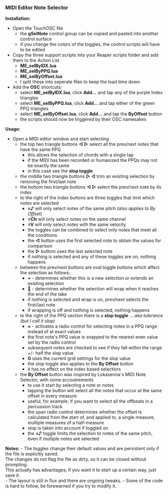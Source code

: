 ### MIDI Editor Note Selector
**Installation:**
- Open the TouchOSC file
	- the **gSelNote** control group can be copied and pasted into another control surface
	- if you change the colors of the toggles, the control scripts will have to be edited
- Copy the three support scripts into your Reaper scripts folder and add them to the Action List
	- **ME_selByIDX.lua**
	- **ME_selByPPQ.lua**
	- **ME_selByOffset.lua**
	- I split these into seperate files to keep the load time down
- Add the **OSC** shortcuts:
	- select **ME_selByIDX.lua**, click **Add...** and tap any of the purple Index triangles
	- select **ME_selByPPQ.lua**, click **Add...** and tap either of the green PPQ triangles
	- select **ME_selByOffset.lua**, click **Add...** and tap the **ByOffset** button
	- the scripts should now be triggered by their OSC namesakes

**Usage:**
- Open a MIDI editor window and start selecting
	- the top two triangle buttons **◁ ▷** select all the prev/next notes that have the same PPQ
		- this allows the selection of chords with a single tap
		- if the MIDI has been recorded or humanized the PPQs may not be exactly the same
		- in this case see the **slop toggle**	
	- the middle two triangle buttons **▷ ◁** trim an existing selection by removing the first/last note
	- the bottom two triangle buttons **◁ ▷** select the prev/next note by its index
	- to the right of the index buttons are three toggles that limit which notes are selected
		- **=♪** will only select notes of the same pitch (*also applies to By Offset*)
		- **=Ch** will only select notes on the same channel
		- **=V** will only select notes with the same velocity
		- the toggles can be combined to select only notes that meet all the conditions
		- the **◁** button uses the first selected note to obtain the values for comparison
		-  the **▷** buttom uses the last selected note
		- if nothing is selected and any of these toggles are on, nothing happens
	- between the prev/next buttons are oval toggle buttons which affect the selection as follows:
		- **+** - determines whether this is a new selection or extends an existing selection
		- **🔁** - determines whether the selection will wrap when it reaches the end of the take
		- if nothing is selected and wrap is on, prev/next selects the first/last note
		- if wrapping is off and nothing is selected, nothing happens
	- to the right of the PPQ section there is a **slop toggle** ... *aka tolerance (but I call it slop)*
		- **≈** - activates a radio control for selecting notes in a PPQ range instead of at exact values
		- the first note's PPQ value is snapped to the nearest even value set by the radio control
		- subsequent notes are checked to see if they fall within the range +/- half the slop value
		- **G** uses the current grid settings for the slop value
		- the slop toggle also applies to the **By Offset** button
		- it has no effect on the index based selectiors
	- the **By Offset** button was inspired by Lokasenna's MIDI Note Selector, with some accoutrements
		- to use it start by selecting a note or notes
		- tapping the button will select all the notes that occur at the same offset in every measure
		- useful, for example, if you want to select all the offbeats in a percussion track
		- the span radio control determines whether the offset is calculated from the start of, and applied to, a single measure, multiple measures of a half-measure
		- slop is taken into account if toggled on
		- the **=♪** toggle limits the selection to notes of the same pitch, even if multiple notes are selected

**Notes:**
	- The toggles change their default values and are persistent only if the file is explicitly saved.  
		The changes do not flag the file as dirty, so it can be closed without prompting.  
		This actually has advantages; if you want it to start up a certain way, just save it.  
	- The layout is still in flux and there are ongoing tweaks.
	- Some of the code is hard to follow, be forewarned if you try to modify it.